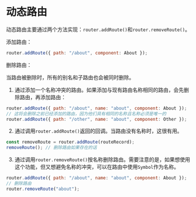 # 动态路由

动态路由主要通过两个方法实现：`router.addRoute()`和`router.removeRoute()`。

添加路由：

```js
router.addRoute({ path: "/about", component: About });
```

删除路由：

当路由被删除时，所有的别名和子路由也会被同时删除。

1. 通过添加一个名称冲突的路由。如果添加与现有路由名称相同的路由，会先删除路由，再添加路由：

```js
router.addRoute({ path: "/about", name: "about", component: About });
// 这将会删除之前已经添加的路由，因为他们具有相同的名称且名称必须是唯一的
router.addRoute({ path: "/other", name: "about", component: Other });
```

2. 通过调用`router.addRoute()`返回的回调。当路由没有名称时，这很有用。

```js
const removeRoute = router.addRoute(routeRecord);
removeRoute(); // 删除路由如果存在的话
```

3. 通过调用`router.removeRoute()`按名称删除路由。需要注意的是，如果想使用这个功能，但又想避免名称的冲突，可以在路由中使用`Symbol`作为名称。

```js
router.addRoute({ path: "/about", name: "about", component: About });
// 删除路由
router.removeRoute("about");
```
